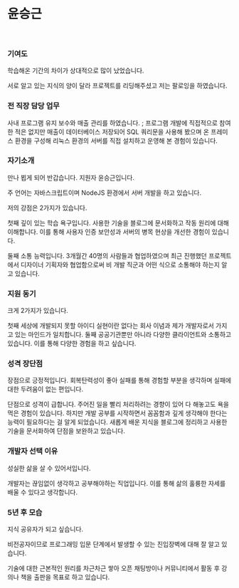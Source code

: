 # 윤승근
<br>

### 기여도
학습해온 기간의 차이가 상대적으로 많이 났었습니다. <br>

서로 알고 있는 지식의 양이 달라 프로젝트를 리딩해주셨고 저는 팔로잉을 하였습니다. <br>

### 전 직장 담당 업무
사내 프로그램 유지 보수와 매출 관리를 하였습니다.
;
프로그램 개발에 직접적으로 참여한 적은 없지만 매출이 데이터베이스 저장되어 SQL 쿼리문을 사용해 봤으며
온 프레미스 환경을 구성해 리눅스 환경의 서버를 직접 설치하고 운영해 본 경험이 있습니다.

### 자기소개
만나 뵙게 되어 반갑습니다. 지원자 윤승근입니다.

주 언어는 자바스크립트이며 NodeJS 환경에서 서버 개발을 하고 있습니다.

저의 강점은 2가지가 있습니다.

첫째 깊이 있는 학습 욕구입니다.
사용한 기술을 블로그에 문서화하고 작동 원리에 대해 이해합니다.
이를 통해 사용자 인증 보안성과 서버의 병목 현상을 개선한 경험이 있습니다.

둘째 소통 능력입니다.
3개월간 40명의 사람들과 협업하였으며 최근 진행했던 프로젝트에서 디자이너 기획자와 협업함으로써 비 개발 직군과 어떤 식으로 소통해야 하는지 알고 있습니다.

### 지원 동기
크게 2가지가 있습니다.

첫째 세상에 개발되지 못할 아이디 실현이란 없다는 회사 이념과 제가 개발자로서 가지고 있는 마인드가 일치합니다.
둘째 공공기관뿐만 아니라 다양한 클라이언트와 소통하고 있습니다. 이를 통해 다양한 경험을 하고 싶습니다.

### 성격 장단점
장점으로 긍정적입니다.
회복탄력성이 좋아 실패를 통해 경험할 부분을 생각하며 실패에 대한 두려움이 없는 편입니다.

단점으로 성격이 급합니다.
주어진 일을 빨리 처리하려는 경향이 있어 다 해놓고도 욕을 먹은 경험이 있습니다.
하지만 개발 공부를 시작하면서 꼼꼼함과 깊게 생각해야 한다는 능력이 필요하다는 걸 알게 되었습니다.
새롭게 배운 지식을 블로그에 정리하고 사용한 기술을 문서화하여 단점을 보완하고 있습니다.

### 개발자 선택 이유
성실한 삶을 살 수 있어서입니다.

개발자는 끊임없이 생각하고 공부해야하는 직업입니다.
이를 통해 삶의 훌륭한 자세를 배울 수 있다고 생각합니다.

### 5년 후 모습
지식 공유자가 되고 싶습니다.

비전공자이므로 프로그래밍 입문 단계에서 발생할 수 있는 진입장벽에 대해 잘 알고 있습니다.

기술에 대한 근본적인 원리를 차근차근 쌓아 오픈 채팅방이나 커뮤니티에서 활동 후 강의나 책을 출판을 목표로 하고 있습니다.











